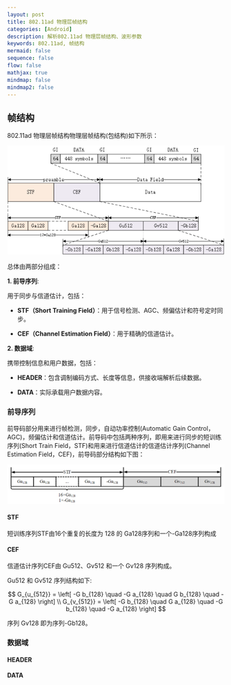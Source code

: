 ```yaml
---
layout: post
title: 802.11ad 物理层帧结构
categories: [Android]
description: 解析802.11ad 物理层帧结构、波形参数
keywords: 802.11ad, 帧结构
mermaid: false
sequence: false
flow: false
mathjax: true
mindmap: false
mindmap2: false
---
```


## 帧结构

802.11ad 物理层帧结构物理层帧结构(包结构)如下所示：

![alt text](/images\802.11ad学习\总帧结构.png)

总体由两部分组成：

**1. 前导序列**:

用于同步与信道估计，包括：

- **STF（Short Training Field）**：用于信号检测、AGC、频偏估计和符号定时同步。

- **CEF（Channel Estimation Field）**：用于精确的信道估计。

**2. 数据域**:

携带控制信息和用户数据，包括：

- **HEADER**：包含调制编码方式、长度等信息，供接收端解析后续数据。
  
- **DATA**：实际承载用户数据内容。

### 前导序列

前导码部分用来进行帧检测，同步，自动功率控制(Automatic Gain Control，AGC)，频偏估计和信道估计。前导码中包括两种序列，即用来进行同步的短训练序列(Short Train Field，STF)和用来进行信道估计的信道估计序列(Channel Estimation Field，CEF)，前导码部分结构如下图：

![alt text](/images\802.11ad学习\前导.png)

#### STF

短训练序列STF由16个重复的长度为 128 的 Ga128序列和一个-Ga128序列构成

#### CEF

信道估计序列CEF由 Gu512、Gv512 和一个 Gv128 序列构成。

Gu512 和 Gv512 序列结构如下:

$$
G_{u_{512}} = \left[ -G b_{128} \quad -G a_{128} \quad G b_{128} \quad -G a_{128} \right] \\
G_{v_{512}} = \left[ -G b_{128} \quad G a_{128} \quad -G b_{128} \quad -G a_{128} \right]
$$

序列 Gv128 即为序列-Gb128。

### 数据域

#### HEADER

#### DATA

